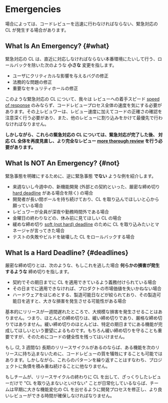 # Emergencies

場合によっては、コードレビューを迅速に行わなければならない、緊急対応の CL が発生する場合があります。

## What Is An Emergency? {#what}

緊急対応の CL は、直近に対応しなければならない本番環境にたいして行う、ロールバックを除いた次のような **小さな** 変更を指します。

- ユーザにクリティカルな影響を与えるバグの修正
- 法務的な問題の修正
- 重要なセキュリティホールの修正

このような緊急対応の CL について、我々は レビューへの着手スピード [speed of response](reviewer/speed.md) のみならず、コードレビュープロセス全体の速度を気にする必要があります。その上レビュワーは、レビュー速度に加えてコードの正確さの確認を注意深く行う必要があり、また、他のレビューに割り込みをかけて最優先で行わなければなりません。

**しかしながら、これらの緊急対応の CL については、緊急対応が完了した後、 対応 CL 全体を再度見直し、より完全なレビュー [more thorough review](reviewer/looking-for.md) を行う必要があります。**

## What Is NOT An Emergency? {#not}

緊急事態を明確にするために、逆に緊急事態 **でない** ような例を紹介します。

- 来週ないし今週中の、新機能開発 (外部との契約といった、厳密な締め切り [hard deadline](#deadlines) がある場合を除く) の場合
- 開発者が長い間ボールを持ち続けており、CL を取り込んでほしいと心から願っている場合
- レビュワーが全員が深夜や勤務時間外である場合
- 金曜日の終わりなどの、休み前に見てほしい CL の場合
- 緩めな締め切り [soft (not hard) deadline](#deadlines) のために CL を取り込みたいとマネージャが言ってきた場合
- テストの失敗やビルドを破壊した CL をロールバックする場合

## What Is a Hard Deadline? {#deadlines}

厳密な締め切りとは、次のような、もしこれを逃した場合 **何らかの損害が発生するような** 締め切りを指します。

- 契約でその期日までに CL を適用できているよう義務付けられている場合
- その日までに適用できなければ、プロダクトの市場価値を失いかねない場合
- ハードウェアをはじめとする、製造可能日などが絞られており、その製造可能日を逃すと、大きな損害を発生させる可能性がある場合

基本的にリリースが一週間遅れたところで、大規模な損害を発生させることはありません。つまり、ほとんどの締め切りは、緩い締め切りであり、厳格な締め切りではありません。緩い締め切りのほとんどは、特定の期日までにある機能が完成してほしいという要望によるものです。もちろん緩い締め切りを守ることも重要ですが、そのためにコードの健全性を残ってはいけません。

もし (2, 3 週間な) 長期のリリースサイクルがあるのならば、ある機能を次のリリースに持ち込まないために、コードレビューの質を犠牲にすることも可能ではあります。しかしながら、これらのパターンを繰り返すことはすなわち、プロジェクトに負債を積み重ね続けることに他なりません。

もしチームが、リリースサイクルの終わりに CL を出して、ざっくりしたレビューだけで "CL を取り込まないといけない" ことが日常化しているならば、チームは早期に大きな機能変化の CL を出せるように開発プロセスを修正し、より良いレビューができる時間が確保しなければなりません。
